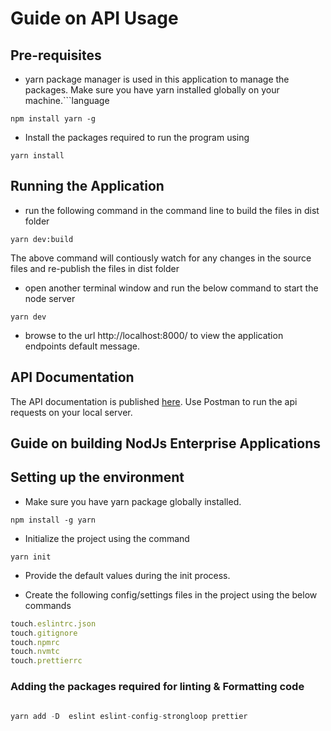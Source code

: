 # Guide on API Usage

## Pre-requisites

- yarn package manager is used in this application to manage the packages. Make sure you have yarn installed globally on your machine.```language

`npm install yarn -g`

- Install the packages required to run the program using

`yarn install`

## Running the Application

- run the following command in the command line to build the files in dist folder

`yarn dev:build`

The above command will contiously watch for any changes in the source files and re-publish the files in dist folder

- open another terminal window and run the below command to start the node server

`yarn dev`

- browse to the url http://localhost:8000/ to view the application endpoints default message.

## API Documentation

The API documentation is published [here](https://documenter.getpostman.com/view/190355/RzZDgvxo). Use Postman to run the api requests on your local server.

## Guide on building NodJs Enterprise Applications

## Setting up the environment

- Make sure you have yarn package globally installed.

`npm install -g yarn`

- Initialize the project using the command

`yarn init`

- Provide the default values during the init process.

- Create the following config/settings files in the project using the below commands

```javascript
touch.eslintrc.json
touch.gitignore
touch.npmrc
touch.nvmtc
touch.prettierrc
```

### Adding the packages required for linting & Formatting code

```javascript

yarn add -D  eslint eslint-config-strongloop prettier

```
